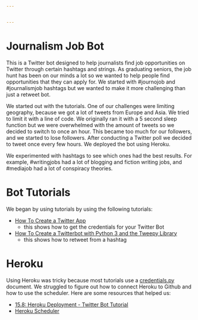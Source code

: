 ```yaml
---


---
```


<h1 id="journalism-job-bot">Journalism Job Bot</h1>
<p>This is a Twitter bot designed to help journalists find job opportunities on Twitter through certain hashtags and strings. As graduating seniors, the job hunt has been on our minds a lot so we wanted to help people find opportunities that they can apply for. We started with #journojob and #journalismjob hashtags but we wanted to make it more challenging than just a retweet bot.</p>
<p>We started out with the tutorials. One of our challenges were limiting geography, because we got a lot of tweets from Europe and Asia. We tried to limit it with a line of code. We originally ran it with a 5 second sleep function but we were overwhelmed with the amount of tweets so we decided to switch to once an hour. This became too much for our followers, and we started to lose followers. After conducting a Twitter poll we decided to tweet once every few hours. We deployed the bot using Heroku.</p>
<p>We experimented with hashtags to see which ones had the best results. For example, #writingjobs had a lot of blogging and fiction writing jobs, and #mediajob had a lot of conspiracy theories.</p>
<h1 id="bot-tutorials">Bot Tutorials</h1>
<p>We began by using tutorials by using the following tutorials:</p>
<ul>
<li><a href="https://www.digitalocean.com/community/tutorials/how-to-create-a-twitter-app">How To Create a Twitter App</a>
<ul>
<li>this shows how to get the credentials for your Twitter Bot</li>
</ul>
</li>
<li><a href="https://www.digitalocean.com/community/tutorials/how-to-create-a-twitterbot-with-python-3-and-the-tweepy-library">How To Create a Twitterbot with Python 3 and the Tweepy Library</a>
<ul>
<li>this shows how to retweet from a hashtag</li>
</ul>
</li>
</ul>
<h1 id="heroku">Heroku</h1>
<p>Using Heroku was tricky because most tutorials use a <a href="http://credentials.py">credentials.py</a> document. We struggled to figure out how to connect Heroku to Github and how to use the scheduler. Here are some resources that helped us:</p>
<ul>
<li><a href="https://www.youtube.com/watch?v=DwWPunpypNA">15.8: Heroku Deployment - Twitter Bot Tutorial</a></li>
<li><a href="https://devcenter.heroku.com/articles/scheduler">Heroku Scheduler</a></li>
</ul>

